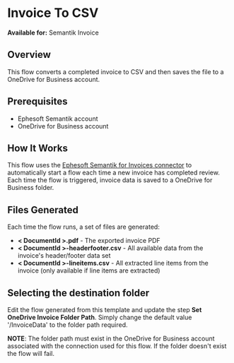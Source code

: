 # Invoice To CSV
**Available for:** Semantik Invoice

## Overview
This flow converts a completed invoice to CSV and then saves the file to a OneDrive for Business account.

## Prerequisites
* Ephesoft Semantik account
* OneDrive for Business account

## How It Works
This flow uses the [Ephesoft Semantik for Invoices connector](https://us.flow.microsoft.com/en-us/connectors/shared_ephesoftsemantikforinvoices/ephesoft-semantik-for-invoices/) to automatically start a flow each time a new invoice has completed review.  Each time the flow is triggered, invoice data is saved to a OneDrive for Business folder.

## Files Generated
Each time the flow runs, a set of files are generated:
* **< DocumentId >.pdf** - The exported invoice PDF
* **< DocumentId >-headerfooter.csv** - All available data from the invoice's header/footer data set
* **< DocumentId >-lineitems.csv** - All extracted line items from the invoice (only available if line items are extracted)

## Selecting the destination folder
Edit the flow generated from this template and update the step **Set OneDrive Invoice Folder Path**.  Simply change the default value '/InvoiceData' to the folder path required.

**NOTE**: The folder path must exist in the OneDrive for Business account associated with the connection used for this flow. If the folder doesn't exist the flow will fail.